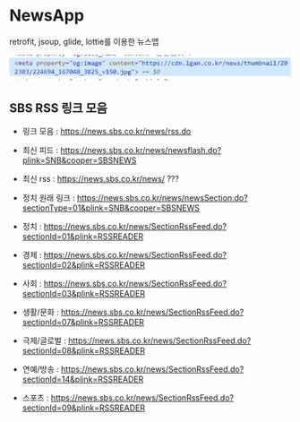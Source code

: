 # NewsApp
 retrofit, jsoup, glide, lottie를 이용한 뉴스앱

![img.png](img.png)

## SBS RSS 링크 모음
- 링크 모음 : https://news.sbs.co.kr/news/rss.do

- 최신 피드 : https://news.sbs.co.kr/news/newsflash.do?plink=SNB&cooper=SBSNEWS
- 최신 rss : https://news.sbs.co.kr/news/ ???

- 정치 원래 링크 : https://news.sbs.co.kr/news/newsSection.do?sectionType=01&plink=SNB&cooper=SBSNEWS
- 정치 : https://news.sbs.co.kr/news/SectionRssFeed.do?sectionId=01&plink=RSSREADER

- 경제 : https://news.sbs.co.kr/news/SectionRssFeed.do?sectionId=02&plink=RSSREADER
- 사회 : https://news.sbs.co.kr/news/SectionRssFeed.do?sectionId=03&plink=RSSREADER
- 생활/문화 : https://news.sbs.co.kr/news/SectionRssFeed.do?sectionId=07&plink=RSSREADER
- 극제/글로벌 : https://news.sbs.co.kr/news/SectionRssFeed.do?sectionId=08&plink=RSSREADER
- 연예/방송 : https://news.sbs.co.kr/news/SectionRssFeed.do?sectionId=14&plink=RSSREADER
- 스포츠 : https://news.sbs.co.kr/news/SectionRssFeed.do?sectionId=09&plink=RSSREADER
